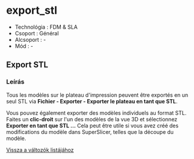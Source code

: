 # export\_stl

* Technológia :  FDM & SLA
* Csoport : Général
* Alcsoport : -
* Mód : - 

## Export STL

### Leírás

Tous les modèles sur le plateau d'impression peuvent être exportés en un seul STL via **Fichier - Exporter - Exporter le plateau en tant que STL**.

Vous pouvez également exporter des modèles individuels au format STL. Faites un **clic-droit** sur l'un des modèles de la vue 3D et sélectionnez **Exporter en tant que STL ...** Cela peut être utile si vous avez créé des modifications du modèle dans SuperSlicer, telles que la découpe du modèle.

[Vissza a változók listájához](variable_list.md)

